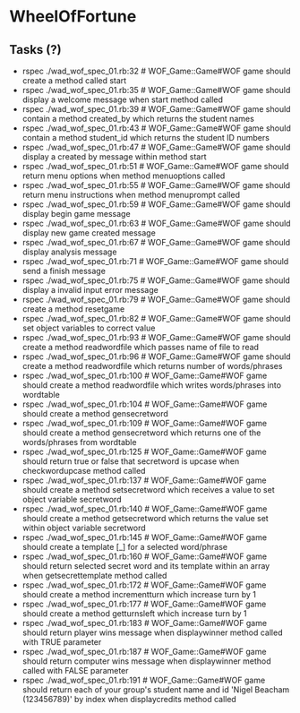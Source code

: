 # WheelOfFortune

## Tasks (?)
- rspec ./wad_wof_spec_01.rb:32 # WOF_Game::Game#WOF game should create a method called start
- rspec ./wad_wof_spec_01.rb:35 # WOF_Game::Game#WOF game should display a welcome message when start method called
- rspec ./wad_wof_spec_01.rb:39 # WOF_Game::Game#WOF game should contain a method created_by which returns the student names
- rspec ./wad_wof_spec_01.rb:43 # WOF_Game::Game#WOF game should contain a method student_id which returns the student ID numbers
- rspec ./wad_wof_spec_01.rb:47 # WOF_Game::Game#WOF game should display a created by message within method start
- rspec ./wad_wof_spec_01.rb:51 # WOF_Game::Game#WOF game should return menu options when method menuoptions called
- rspec ./wad_wof_spec_01.rb:55 # WOF_Game::Game#WOF game should return menu instructions when method menuprompt called
- rspec ./wad_wof_spec_01.rb:59 # WOF_Game::Game#WOF game should display begin game message
- rspec ./wad_wof_spec_01.rb:63 # WOF_Game::Game#WOF game should display new game created message
- rspec ./wad_wof_spec_01.rb:67 # WOF_Game::Game#WOF game should display analysis message
- rspec ./wad_wof_spec_01.rb:71 # WOF_Game::Game#WOF game should send a finish message
- rspec ./wad_wof_spec_01.rb:75 # WOF_Game::Game#WOF game should display a invalid input error message
- rspec ./wad_wof_spec_01.rb:79 # WOF_Game::Game#WOF game should create a method resetgame
- rspec ./wad_wof_spec_01.rb:82 # WOF_Game::Game#WOF game should set object variables to correct value
- rspec ./wad_wof_spec_01.rb:93 # WOF_Game::Game#WOF game should create a method readwordfile which passes name of file to read
- rspec ./wad_wof_spec_01.rb:96 # WOF_Game::Game#WOF game should create a method readwordfile which returns number of words/phrases
- rspec ./wad_wof_spec_01.rb:100 # WOF_Game::Game#WOF game should create a method readwordfile which writes words/phrases into wordtable
- rspec ./wad_wof_spec_01.rb:104 # WOF_Game::Game#WOF game should create a method gensecretword
- rspec ./wad_wof_spec_01.rb:109 # WOF_Game::Game#WOF game should create a method gensecretword which returns one of the words/phrases from wordtable
- rspec ./wad_wof_spec_01.rb:125 # WOF_Game::Game#WOF game should return true or false that secretword is upcase when checkwordupcase method called
- rspec ./wad_wof_spec_01.rb:137 # WOF_Game::Game#WOF game should create a method setsecretword which receives a value to set object variable secretword
- rspec ./wad_wof_spec_01.rb:140 # WOF_Game::Game#WOF game should create a method getsecretword which returns the value set within object variable secretword
- rspec ./wad_wof_spec_01.rb:145 # WOF_Game::Game#WOF game should create a template [_] for a selected word/phrase
- rspec ./wad_wof_spec_01.rb:160 # WOF_Game::Game#WOF game should return selected secret word and its template within an array when getsecrettemplate method called
- rspec ./wad_wof_spec_01.rb:172 # WOF_Game::Game#WOF game should create a method incrementturn which increase turn by 1
- rspec ./wad_wof_spec_01.rb:177 # WOF_Game::Game#WOF game should create a method getturnsleft which increase turn by 1
- rspec ./wad_wof_spec_01.rb:183 # WOF_Game::Game#WOF game should return player wins message when displaywinner method called with TRUE parameter
- rspec ./wad_wof_spec_01.rb:187 # WOF_Game::Game#WOF game should return computer wins message when displaywinner method called with FALSE parameter
- rspec ./wad_wof_spec_01.rb:191 # WOF_Game::Game#WOF game should return each of your group's student name and id 'Nigel Beacham (123456789)' by index when displaycredits method called